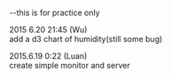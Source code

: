 --this is for practice only  

2015 6.20 21:45 (Wu)  
add a d3 chart of humidity(still some bug) 
  
2015.6.19 0:22  (Luan)  
create simple monitor and server  
